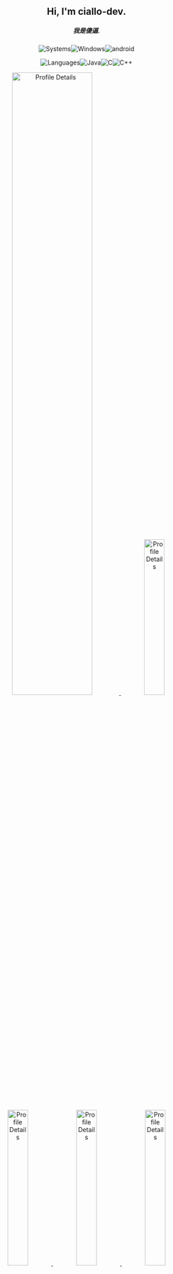 <h2 align="center">Hi, I'm ciallo-dev.</h2>
<em><h5 align="center"> 我是傻逼.</h5></em>

<!-- systems -->
<p align="center">
<img
src="https://shields.io/badge/-systems-black?style=for-the-badge"
alt="Systems"><img
src="https://img.shields.io/badge/Windows-0078D6?style=for-the-badge&logo=windows&logoColor=white"
alt="Windows"/><img
src="https://img.shields.io/badge/Android-3DDC84?style=for-the-badge&logo=android&logoColor=white"
alt="android">
</p>

<!-- languages -->
<p align="center">
<img
src="https://shields.io/badge/-languages-blue?style=for-the-badge"
alt="Languages"><img
src="https://img.shields.io/badge/Java-ED8B00?style=for-the-badge&logo=java&logoColor=white"
alt="Java"><img
src="https://img.shields.io/badge/C-00599C?style=for-the-badge&logo=c&logoColor=white"
alt="C"><img
src="https://img.shields.io/badge/C%2B%2B-00599C?style=for-the-badge&logo=c%2B%2B&logoColor=white"
alt="C++">
</p>

<!-- stats -->
<a href="https://github.com/vn7n24fzkq/github-profile-summary-cards">
<p align="center">
<img width="60%" alt="Profile Details" src="http://github-profile-summary-cards.vercel.app/api/cards/profile-details?username=ciallo-dev&count_private=true&theme=tokyonight" />
<img width="30%" alt="Profile Details" src="http://github-profile-summary-cards.vercel.app/api/cards/repos-per-language?username=ciallo-dev&count_private=true&theme=tokyonight" />
<img width="30%" alt="Profile Details" src="http://github-profile-summary-cards.vercel.app/api/cards/most-commit-language?username=ciallo-dev&count_private=true&theme=tokyonight" />
<img width="30%" alt="Profile Details" src="http://github-profile-summary-cards.vercel.app/api/cards/stats?username=ciallo-dev&count_private=true&theme=tokyonight" />
<img width="30%" alt="Profile Details" src="http://github-profile-summary-cards.vercel.app/api/cards/productive-time?username=ciallo-dev&count_private=true&theme=tokyonight&utcOffset=8" />
</p>
</a>
